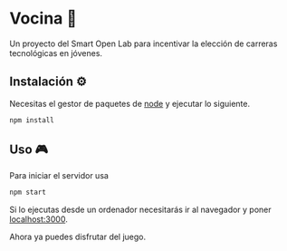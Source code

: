 # Vocina 🚀
Un proyecto del Smart Open Lab para incentivar la elección de carreras tecnológicas en jóvenes.

## Instalación ⚙️
Necesitas el gestor de paquetes de [node](https://nodejs.org/es/) y ejecutar lo siguiente.
```bash
npm install
```
## Uso 🎮
Para iniciar el servidor usa
```bash
npm start
```

Si lo ejecutas desde un ordenador necesitarás ir al navegador y poner [localhost:3000](http://localhost:3000).

Ahora ya puedes disfrutar del juego.
